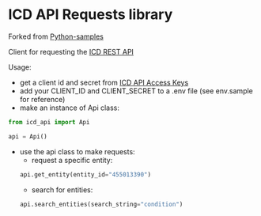 # ICD API Requests library 

Forked from [Python-samples](https://github.com/ICD-API/Python-samples)

Client for requesting the [ICD REST API](https://icd.who.int/icdapi/)


Usage: 
- get a client id and secret from [ICD API Access Keys](https://icd.who.int/icdapi/Account/AccessKey)
- add your CLIENT_ID and CLIENT_SECRET to a .env file (see env.sample for reference)
- make an instance of Api class:

```python
from icd_api import Api

api = Api()
```
- use the api class to make requests: 
  - request a specific entity: 
  ```python
  api.get_entity(entity_id="455013390")
  ```
  - search for entities: 
  ```python
  api.search_entities(search_string="condition")
  ```
